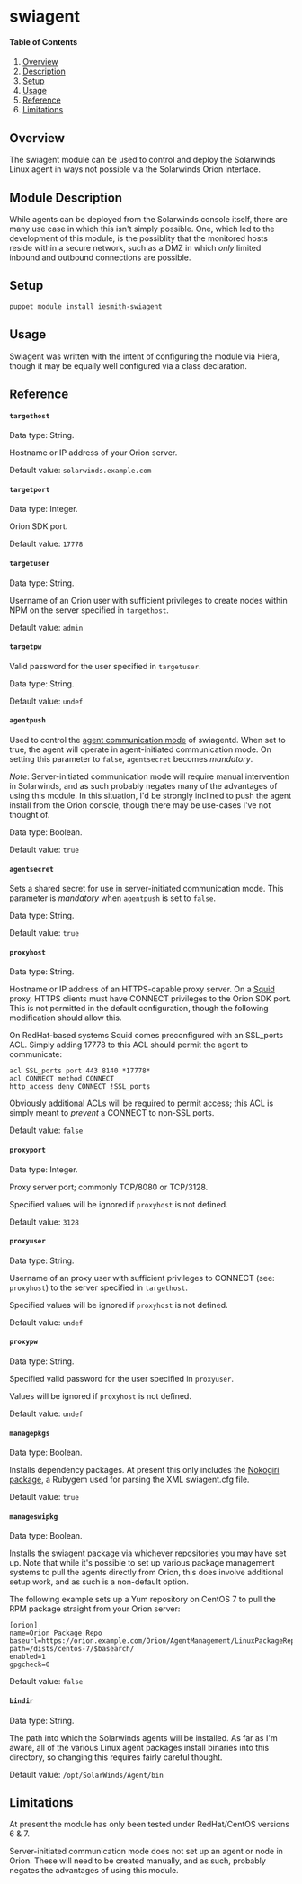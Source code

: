 # swiagent

#### Table of Contents

1. [Overview](#overview)
2. [Description](#module-description)
3. [Setup](#setup)
4. [Usage](#usage)
5. [Reference](#reference)
5. [Limitations](#limitations)

## Overview

The swiagent module can be used to control and deploy the Solarwinds Linux agent in ways not possible via the Solarwinds Orion interface.

## Module Description

While agents can be deployed from the Solarwinds console itself, there are many use case in which this isn't simply possible. One, which led to the development of this module, is the possiblity that the monitored hosts reside within a secure network, such as a DMZ in which *only* limited inbound and outbound connections are possible.

## Setup

```bash
puppet module install iesmith-swiagent
```

## Usage

Swiagent was written with the intent of configuring the module via Hiera, though it may be equally well configured via a class declaration. 

## Reference

#### `targethost`

Data type: String.

Hostname or IP address of your Orion server.

Default value: `solarwinds.example.com`

#### `targetport`

Data type: Integer.

Orion SDK port.

Default value: `17778`

#### `targetuser`

Data type: String.

Username of an Orion user with sufficient privileges to create nodes within NPM on the server specified in `targethost`.

Default value: `admin`

#### `targetpw`

Valid password for the user specified in `targetuser`.

Data type: String.

Default value: `undef`

#### `agentpush`

Used to control the [agent communication mode](http://www.solarwinds.com/documentation/en/flarehelp/orionplatform/content/core-agent-communication-modes.htm?cshid=OrionAgentManagementPHActivePassiveAgent) of swiagentd. When set to true, the agent will operate in agent-initiated communication mode. On setting this parameter to `false`, `agentsecret` becomes *mandatory*.

*Note*: Server-initiated communication mode will require manual intervention in Solarwinds, and as such probably negates many of the advantages of using this module. In this situation, I'd be strongly inclined to push the agent install from the Orion console, though there may be use-cases I've not thought of. 

Data type: Boolean.

Default value: `true`

#### `agentsecret`

Sets a shared secret for use in server-initiated communication mode. This parameter is *mandatory* when `agentpush` is set to `false`. 

Data type: String.

Default value: `true`

#### `proxyhost`

Data type: String.

Hostname or IP address of an HTTPS-capable proxy server. On a [Squid](http://www.squid-cache.org/) proxy, HTTPS clients must have CONNECT privileges to the Orion SDK port. This is not permitted in the default configuration, though the following modification should allow this.

On RedHat-based systems Squid comes preconfigured with an SSL_ports ACL. Simply adding 17778 to this ACL should permit the agent to communicate:

```shell
acl SSL_ports port 443 8140 *17778*
acl CONNECT method CONNECT
http_access deny CONNECT !SSL_ports
```

Obviously additional ACLs will be required to permit access; this ACL is simply meant to *prevent* a CONNECT to non-SSL ports.

Default value: `false`

#### `proxyport`

Data type: Integer.

Proxy server port; commonly TCP/8080 or TCP/3128.

Specified values will be ignored if `proxyhost` is not defined.

Default value: `3128`

#### `proxyuser`

Data type: String.

Username of an proxy user with sufficient privileges to CONNECT (see: `proxyhost`) to the server specified in `targethost`.

Specified values will be ignored if `proxyhost` is not defined.

Default value: `undef`

#### `proxypw`

Data type: String.

Specified valid password for the user specified in `proxyuser`.

Values will be ignored if `proxyhost` is not defined.

Default value: `undef`

#### `managepkgs`

Data type: Boolean.

Installs dependency packages. At present this only includes the [Nokogiri package](http://www.nokogiri.org/), a Rubygem used for parsing the XML swiagent.cfg file.

Default value: `true`

#### `manageswipkg`

Data type: Boolean.

Installs the swiagent package via whichever repositories you may have set up. Note that while it's possible to set up various package management systems to pull the agents directly from Orion, this does involve additional setup work, and as such is a non-default option.

The following example sets up a Yum repository on CentOS 7 to pull the RPM package straight from your Orion server:

```shell
[orion]
name=Orion Package Repo
baseurl=https://orion.example.com/Orion/AgentManagement/LinuxPackageRepository.ashx?path=/dists/centos-7/$basearch/
enabled=1
gpgcheck=0
```

Default value: `false`

#### `bindir`

Data type: String.

The path into which the Solarwinds agents will be installed. As far as I'm aware, all of the various Linux agent packages install binaries into this directory, so changing this requires fairly careful thought.

Default value: `/opt/SolarWinds/Agent/bin`

## Limitations

At present the module has only been tested under RedHat/CentOS versions 6 & 7. 

Server-initiated communication mode does not set up an agent or node in Orion. These will need to be created manually, and as such, probably negates the advantages of using this module.

